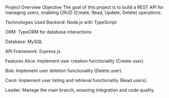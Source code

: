 Project Overview
Objective
The goal of this project is to build a REST API for managing users, enabling CRUD (Create, Read, Update, Delete) operations.

Technologies Used
Backend: Node.js with TypeScript

ORM: TypeORM for database interactions

Database: MySQL

API Framework: Express.js

Features
Alice: Implement user creation functionality (Create user).

Bob: Implement user deletion functionality (Delete user).

Carol: Implement user listing and retrieval functionality (Read users).

Leader: Manage the main branch, ensuring integration and code quality.